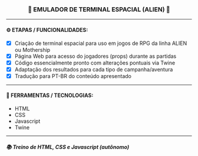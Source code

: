 <h3 align="center"> 
  🚧 EMULADOR DE TERMINAL ESPACIAL (ALIEN) 🚧
</h3>

---
#### ⚙️ ETAPAS / FUNCIONALIDADES:

- [x] Criação de terminal espacial para uso em jogos de RPG da linha ALIEN ou Mothership
- [x] Página Web para acesso do jogadores (props) durante as partidas
- [x] Código essencialmente pronto com alterações pontuais via Twine
- [x] Adaptação dos resultados para cada tipo de campanha/aventura
- [x] Tradução para PT-BR do conteúdo apresentado

---
#### 🔧 FERRAMENTAS / TECNOLOGIAS:

- HTML
- CSS
- Javascript
- Twine

---
##### 📚 Treino de HTML, CSS e Javascript (autônomo)
